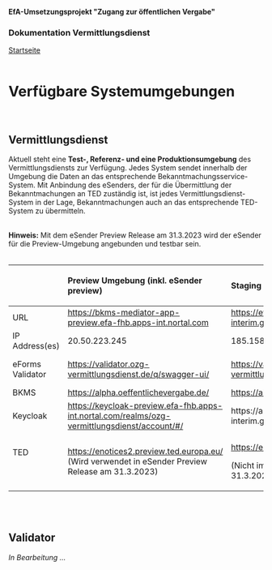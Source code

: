 **EfA-Umsetzungsprojekt "Zugang zur öffentlichen Vergabe"**
### Dokumentation Vermittlungsdienst
[Startseite](Readme.md)
<br><br>

# Verfügbare Systemumgebungen
<br>

## Vermittlungsdienst
Aktuell steht eine **Test-, Referenz- und eine Produktionsumgebung** des Vermittlungsdiensts zur Verfügung. Jedes System sendet innerhalb der Umgebung die Daten an
das entsprechende Bekanntmachungsservice-System. Mit Anbindung des eSenders, der für die Übermittlung der Bekanntmachungen an TED zuständig ist, ist jedes
Vermittlungsdienst-System in der Lage, Bekanntmachungen auch an das entsprechende TED-System zu übermitteln.
<br><br>

**Hinweis:** Mit dem eSender Preview Release am 31.3.2023 wird der eSender für die Preview-Umgebung angebunden und testbar sein.
<br><br>

<table class="wrapped">
  <colgroup>
    <col/>
    <col/>
    <col/>
    <col/>
  </colgroup>
  <thead>
    <tr>
      <th style="text-align: left;">
        <br/>
      </th>
      <th style="text-align: left;">
        <p>Preview Umgebung (inkl. eSender preview)</p>
      </th>
      <th style="text-align: left;">
        <p>Staging Umgebung </p>
      </th>
      <th style="text-align: left;">
        <p>Production Umgebung </p>
      </th>
    </tr>
  </thead>
  <tbody>
    <tr>
      <td style="text-align: left;">URL</td>
      <td style="text-align: left;">
        <a class="external-link" href="https://bkms-mediator-app-preview.efa-fhb.apps-int.nortal.com/" rel="nofollow">https://bkms-mediator-app-preview.efa-fhb.apps-int.nortal.com</a>
      </td>
      <td style="text-align: left;">
        <a class="external-link" href="https://evergabe-staging.hb-interim.gisa.de/" rel="nofollow">https://evergabe-staging.hb-interim.gisa.de</a>
      </td>
      <td style="text-align: left;">
        <a class="external-link" href="https://ozg-vermittlungsdienst.de/" rel="nofollow">https://ozg-vermittlungsd</a>
        <a class="external-link" href="https://ozg-vermittlungsdienst.de/" rel="nofollow">ienst.de/</a>
      </td>
    </tr>
    <tr>
      <td style="text-align: left;">IP Address(es)</td>
      <td style="text-align: left;">20.50.223.245</td>
      <td style="text-align: left;">185.158.224.40</td>
      <td style="text-align: left;">185.158.224.47 + 185.158.224.58</td>
    </tr>
    <tr>
      <td style="text-align: left;">eForms Validator</td>
      <td style="text-align: left;">
        <a href="https://validator.ozg-vermittlungsdienst.de/q/swagger-ui/">https://validator.ozg-vermittlungsdienst.de/q/swagger-ui/</a>
      </td>
      <td style="text-align: left;">
        <a href="https://validator.ozg-vermittlungsdienst.de/q/swagger-ui/">https://validator.ozg-vermittlungsdienst.de/q/swagger-ui/</a>
      </td>
      <td style="text-align: left;">
        <a href="https://validator.ozg-vermittlungsdienst.de/q/swagger-ui/">https://validator.ozg-vermittlungsdienst.de/q/swagger-ui/</a>
      </td>
    </tr>
    <tr>
      <td style="text-align: left;">BKMS</td>
      <td style="text-align: left;">
        <a href="https://alpha.oeffentlichevergabe.de/" rel="nofollow">https://alpha.oeffentlichevergabe.de/</a>
      </td>
      <td style="text-align: left;">
        <a class="external-link" href="https://alpha.oeffentlichevergabe.de/" rel="nofollow">https://alpha.oeffentlichevergabe.de/</a>
      </td>
      <td style="text-align: left;">
        <a class="external-link" href="https://www.oeffentlichevergabe.de/" rel="nofollow">https://www.oeffentlichevergabe.de/</a>
      </td>
    </tr>
    <tr>
      <td style="text-align: left;">
        <p>Keycloak</p>
      </td>
      <td style="text-align: left;">
        <a href="https://keycloak-preview.efa-fhb.apps-int.nortal.com/realms/ozg-vermittlungsdienst/account/#/" rel="nofollow">https://keycloak-preview.efa-fhb.apps-int.nortal.com/realms/ozg-vermittlungsdienst/account/#/</a>
        <span style="color: rgb(23,43,77);">
          <span> </span>
        </span>
      </td>
      <td style="text-align: left;">
        <a href="https://auth-evergabe-staging.hb-interim.gisa.de/" rel="nofollow" style="text-decoration: inherit;text-align: left;">https://auth-evergabe-staging.hb-interim.gisa.de/</a>
      </td>
      <td style="text-align: left;">
        <p>-</p>
      </td>
    </tr>
    <tr>
      <td style="text-align: left;">
        <p>TED</p>
        <p>
          <br/>
        </p>
      </td>
      <td style="text-align: left;">
        <a class="external-link" href="https://enotices2.preview.ted.europa.eu/esenders/webjars/swagger-ui/index.html#/" rel="nofollow">https://enotices2.preview.ted.europa.eu/</a>
        <br/>(Wird verwendet in eSender Preview Release am 31.3.2023)</td>
      <td style="text-align: left;">
        <p>
          <a class="external-link" href="https://enotices2.preview.ted.europa.eu/esenders/webjars/swagger-ui/index.html#/" rel="nofollow">https://enotices2.preview.ted.europa.eu/</a>
        </p>
        <p>(Nicht im eSender Preview Release am 31.3.2023 enthalten)</p>
      </td>
      <td style="text-align: left;">
        <p>
          <a class="external-link" href="https://enotices2.preview.ted.europa.eu/esenders/webjars/swagger-ui/index.html#/" rel="nofollow">https://enotices2.ted.europa.eu/</a>
        </p>
        <p>(Nicht im eSender Preview Release am 31.3.2023 enthalten)</p>
      </td>
    </tr>
  </tbody>
</table>
<br><br>

## Validator
*In Bearbeitung ...*